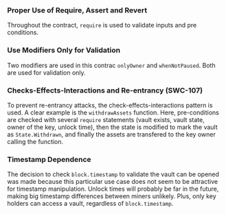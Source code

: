 ### Proper Use of Require, Assert and Revert
Throughout the contract, `require` is used to validate inputs and pre conditions.

### Use Modifiers Only for Validation
Two modifiers are used in this contrac `onlyOwner` and `whenNotPaused`. Both are used for validation only.

### Checks-Effects-Interactions and Re-entrancy (SWC-107)
To prevent re-entrancy attacks, the check-effects-interactions pattern is used. A clear example is the `withdrawAssets` function. Here, pre-conditions are checked with several `require` statements (vault exists, vault state, owner of the key, unlock time), then the state is modified to mark the vault as `State.Withdrawn`, and finally the assets are transfered to the key owner calling the function.

### Timestamp Dependence
The decision to check `block.timestamp` to validate the vault can be opened was made because this particular use case does not seem to be attractive for timestamp manipulation. Unlock times will probably be far in the future, making big timestamp differences between miners unlikely. Plus, only key holders can access a vault, regardless of `block.timestamp`.
